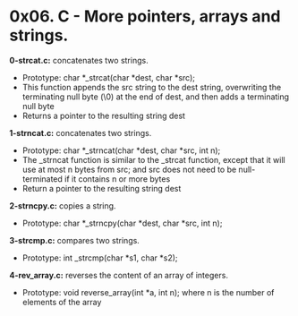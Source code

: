 # 0x06. C - More pointers, arrays and strings.

**0-strcat.c:** concatenates two strings.

- Prototype: char *_strcat(char *dest, char *src);
- This function appends the src string to the dest string, overwriting the terminating null byte (\0) at the end of dest, and then adds a terminating null byte
- Returns a pointer to the resulting string dest

**1-strncat.c:** concatenates two strings.

- Prototype: char *_strncat(char *dest, char *src, int n);
- The _strncat function is similar to the _strcat function, except that
        it will use at most n bytes from src; and
        src does not need to be null-terminated if it contains n or more bytes
- Return a pointer to the resulting string dest

**2-strncpy.c:** copies a string.

- Prototype: char *_strncpy(char *dest, char *src, int n);

**3-strcmp.c:** compares two strings.

- Prototype: int _strcmp(char *s1, char *s2);

**4-rev_array.c:** reverses the content of an array of integers.

- Prototype: void reverse_array(int *a, int n); where n is the number of elements of the array
